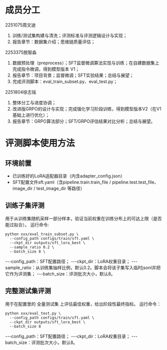# 成员分工
2251075周文迪
   1. 训练/测试集构建与清洗；评测标准与评测逻辑设计与实现；
   2. 报告章节：数据集介绍；思维链质量评估；

2253375脱智淼
   1. 数据预处理（preprocess）；SFT监督微调算法实现与训练；在自建数据集上完成指令微调，得到模型版本 V1；
   2. 报告章节：项目背景；监督微调；SFT实验结果；总结与展望；
   3. 完成评测脚本：eval_train_subset.py、eval_test.py；

2251804徐志铭
   1. 整体分工与进度协调；
   2. 改进版GRPO的设计与实现；完成强化学习阶段训练，得到模型版本V2（在V1基础上进行优化）；
   3. 报告章节：GRPO算法部分；SFT/GRPO评估结果对比分析；总结与展望。

# 评测脚本使用方法

## 环境前置
- 已训练好的LoRA适配器目录（内含adapter_config.json）
- SFT配置文件sft.yaml（含pipeline.train.train_file / pipeline.test.test_file、image_dir / test_image_dir 等路径）

## 训练子集评测
用于从训练集随机采样一部分样本，验证当前权重在训练分布上的可达上限（是否能过拟合）。
运行命令:
```
python xxx/eval_train_subset.py \
  --config_path configs/train/sft.yaml \
  --ckpt_dir outputs/sft_lora_best \
  --sample_ratio 0.2 \
  --batch_size 8 \
```
---config_path：SFT配置路径；
---ckpt_dir：LoRA权重目录；
---sample_ratio：从训练集抽样比例，默认0.2。脚本会将该子集写入临时jsonl并把它作为评测集；
---batch_size：评测批次大小，默认8。

## 完整测试集评测
用于在配置里的 全量测试集 上评估最佳权重，给出阶段性最终指标。
运行命令：
```
python xxx/eval_test.py \
  --config_path configs/train/sft.yaml \
  --ckpt_dir outputs/sft_lora_best \
  --batch_size 8
```
---config_path：SFT配置路径；
---ckpt_dir：LoRA权重目录；
---batch_size：评测批次大小，默认8。

